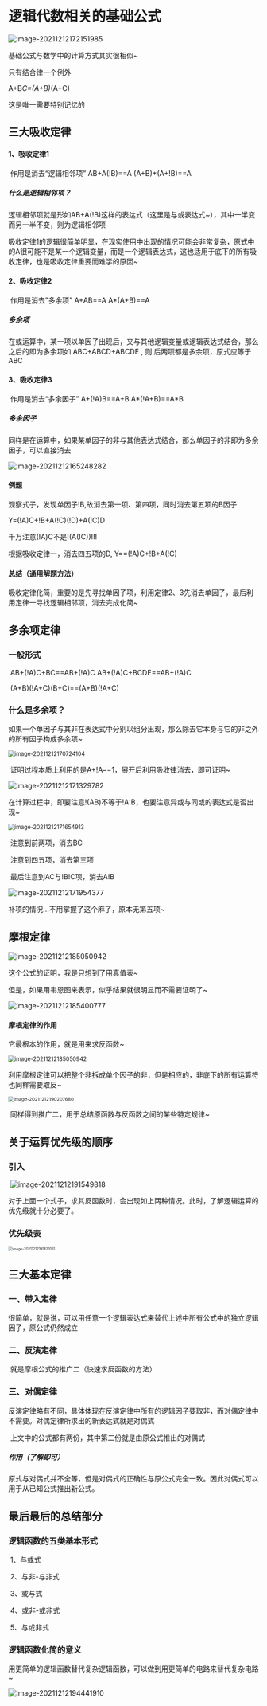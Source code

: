 # 逻辑代数相关的基础公式

![image-20211212172151985](../_Images/image-20211212172151985.png)

基础公式与数学中的计算方式其实很相似~

只有结合律一个例外

A+B*C=(A+B)*(A+C)

这是唯一需要特别记忆的



## 三大吸收定律

#### 		1、吸收定律1 	

​	作用是消去“逻辑相邻项”	 	AB+A(!B)==A		(A+B)*(A+!B)==A

##### 						什么是逻辑相邻项？ 

​	逻辑相邻项就是形如AB+A(!B)这样的表达式（这里是与或表达式~），其中一半变而另一半不变，则为逻辑相邻项

​	吸收定律1的逻辑很简单明显，在现实使用中出现的情况可能会非常复杂，原式中的A很可能不是某一个逻辑变量，而是一个逻辑表达式，这也适用于底下的所有吸收定律，也是吸收定律重要而难学的原因~



#### 		2、吸收定律2	

​				作用是消去"多余项"			A+AB==A   	A*(A+B)==A

##### 						多余项

​				在或运算中，某一项以单因子出现后，又与其他逻辑变量或逻辑表达式结合，那么之后的即为多余项如 ABC+ABCD+ABCDE , 则			后两项都是多余项，原式应等于ABC

#### 		

#### 		3、吸收定律3	

​				作用是消去“多余因子”		A+(!A)B==A+B		A*(!A+B)==A*B

##### 						多余因子

​				同样是在运算中，如果某单因子的非与其他表达式结合，那么单因子的非即为多余因子，可以直接消去

![image-20211212165248282](../_Images/image-20211212165248282.png)

#### 例题

​	观察式子，发现单因子!B,故消去第一项、第四项，同时消去第五项的B因子

Y=(!A)C+!B+A(!C)(!D)+A(!C)D

千万注意(!A)C不是!(A(!C))!!! 

根据吸收定律一，消去四五项的D,	Y==(!A)C+!B+A(!C)	



#### 总结（通用解题方法）

​	吸收定律化简，重要的是先寻找单因子项，利用定律2、3先消去单因子，最后利用定律一寻找逻辑相邻项，消去完成化简~



## 多余项定律 	

### 	一般形式

​			AB+(!A)C+BC==AB+(!A)C      AB+(!A)C+BCDE==AB+(!A)C

​			(A+B)(!A+C)(B+C)==(A+B)(!A+C)

### 	什么是多余项？

​			如果一个单因子与其非在表达式中分别以组分出现，那么除去它本身与它的非之外的所有因子构成多余项~

<img src="../_Images/image-20211212170724104.png" alt="image-20211212170724104" style="zoom:80%;" />

​		证明过程本质上利用的是A+!A==1，展开后利用吸收律消去，即可证明~

![image-20211212171329782](C:\Users\13152\AppData\Roaming\Typora\typora-user-images\image-20211212171329782.png)

​		在计算过程中，即要注意!(AB)不等于!A!B，也要注意异或与同或的表达式是否出现~

<img src="../_Images/image-20211212171654913-1639537175929.png" alt="image-20211212171654913" style="zoom:80%;" />

​			注意到前两项，消去BC

​			注意到四五项，消去第三项

​			最后注意到AC与!B!C项，消去A!B

![image-20211212171954377](../_Images/image-20211212171954377.png)

补项的情况...不用掌握了这个麻了，原本无第五项~





## 摩根定律

<img src="../../_Images/image-20211212185050942.png" alt="image-20211212185050942" />

这个公式的证明，我是只想到了用真值表~

但是，如果用韦恩图来表示，似乎结果就很明显而不需要证明了~

![image-20211212185400777](../../_Images/image-20211212185400777.png)

#### 摩根定律的作用

它最根本的作用，就是用来求反函数~

<img src="../../_Images/image-20211212185050942-1639537182773.png" alt="image-20211212185050942" style="zoom:80%;" />

​	利用摩根定律可以把整个非拆成单个因子的非，但是相应的，非底下的所有运算符也同样需要取反~

<img src="../../_Images/image-20211212190207680.png" alt="image-20211212190207680" style="zoom:67%;" />

​	同样得到推广二，用于总结原函数与反函数之间的某些特定规律~

## 关于运算优先级的顺序

### 	引入

​		![image-20211212191549818](../../_Images/image-20211212191549818.png)

​		对于上面一个式子，求其反函数时，会出现如上两种情况。此时，了解逻辑运算的优先级就十分必要了。

### 	优先级表

<img src="../../_Images/image-20211212191823151.png" alt="image-20211212191823151" style="zoom: 50%;" />

## 三大基本定律

### 一、带入定律

​	很简单，就是说，可以用任意一个逻辑表达式来替代上述中所有公式中的独立逻辑因子，原公式仍然成立

### 二、反演定律

​	就是摩根公式的推广二（快速求反函数的方法）

### 三、对偶定律

​	反演定律略有不同，具体体现在反演定律中所有的逻辑因子要取非，而对偶定律中不需要。对偶定律所求出的新表达式就是对偶式

​	上文中的公式都有两份，其中第二份就是由原公式推出的对偶式

##### 	作用（了解即可）

​		原式与对偶式并不全等，但是对偶式的正确性与原公式完全一致。因此对偶式可以用于从已知公式推出新公式。

## 最后最后的总结部分

### 	逻辑函数的五类基本形式

​		1、与或式

​		2、与非-与非式

​		3、或与式

​		4、或非-或非式

​		5、与或非式

### 	逻辑函数化简的意义

​		用更简单的逻辑函数替代复杂逻辑函数，可以做到用更简单的电路来替代复杂电路~

<img src="../_Images/image-20211212194441910.png" alt="image-20211212194441910"  />